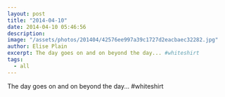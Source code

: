 ```yaml
---
layout: post
title: "2014-04-10"
date: 2014-04-10 05:46:56
description: 
image: "/assets/photos/201404/42576ee997a39c1727d2eacbaec32282.jpg"
author: Elise Plain
excerpt: The day goes on and on beyond the day... #whiteshirt
tags: 
  - all
---
```


The day goes on and on beyond the day... #whiteshirt
<p></p>
